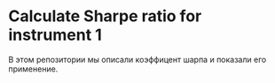 # Calculate Sharpe ratio for instrument 1
В этом репозитории мы описали коэффицент шарпа и показали его применение.

